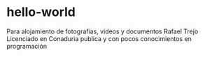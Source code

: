 # hello-world
Para alojamiento de fotografias, videos y documentos
Rafael Trejo Licenciado en Conaduria publica y con pocos conocimientos en programación
